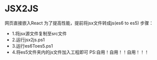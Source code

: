 # JSX2JS
网页直接嵌入React 为了提高性能，提前将jsx文件转成js(es6 to es5)
步骤：
* 1.将jsx源文件复制至src文件
* 2.运行jsx2js.ps1
* 3.运行es6Toes5.ps1
* 4.将es5文件夹内的js文件加入工程即可
PS:自用！自用！！自用！！！
